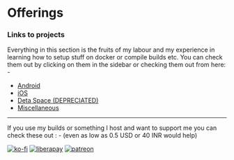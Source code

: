 # Offerings

### Links to projects

Everything in this section is the fruits of my labour and my experience in learning how to setup stuff on docker or compile builds etc. You can check them out by clicking on them in the sidebar or checking them out from here: -

- [Android](android.md)
- [iOS](ios.md)
- [Deta Space (DEPRECIATED)](deta.md)
- [Miscellaneous](misc.md)

<hr/>

If you use my builds or something I host and want to support me you can check these out : - (even as low as 0.5 USD or 40 INR would help)

[![ko-fi](https://ko-fi.com/img/githubbutton_sm.svg)](https://ko-fi.com/driftywinds) [![liberapay](https://liberapay.com/assets/widgets/donate.svg)](https://liberapay.com/driftywinds/donate)  [![patreon](https://i.ibb.co/th46pRP/30-height.png)](https://www.patreon.com/bePatron?u=67102544)
